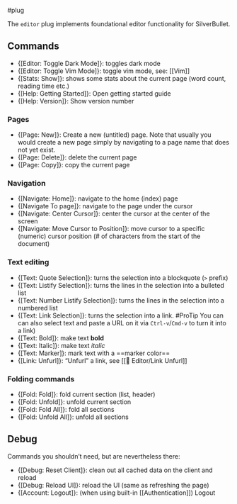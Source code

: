 #plug

The `editor` plug implements foundational editor functionality for SilverBullet.

## Commands

* {[Editor: Toggle Dark Mode]}: toggles dark mode
* {[Editor: Toggle Vim Mode]}: toggle vim mode, see: [[Vim]]
* {[Stats: Show]}: shows some stats about the current page (word count, reading time etc.)
* {[Help: Getting Started]}: Open getting started guide
* {[Help: Version]}: Show version number

### Pages
* {[Page: New]}: Create a new (untitled) page. Note that usually you would create a new page simply by navigating to a page name that does not yet exist.
* {[Page: Delete]}: delete the current page
* {[Page: Copy]}: copy the current page

### Navigation
* {[Navigate: Home]}: navigate to the home (index) page
* {[Navigate To page]}: navigate to the page under the cursor
* {[Navigate: Center Cursor]}: center the cursor at the center of the screen
* {[Navigate: Move Cursor to Position]}: move cursor to a specific (numeric) cursor position (# of characters from the start of the document)

### Text editing
* {[Text: Quote Selection]}: turns the selection into a blockquote (`>` prefix)
* {[Text: Listify Selection]}: turns the lines in the selection into a bulleted list
* {[Text: Number Listify Selection]}: turns the lines in the selection into a numbered list
* {[Text: Link Selection]}: turns the selection into a link.
  #ProTip You can can also select text and paste a URL on it via `Ctrl-v`/`Cmd-v` to turn it into a link)
* {[Text: Bold]}: make text **bold**
* {[Text: Italic]}: make text _italic_
* {[Text: Marker]}: mark text with a ==marker color==
* {[Link: Unfurl]}: “Unfurl” a link, see [[🔌 Editor/Link Unfurl]]

### Folding commands
* {[Fold: Fold]}: fold current section (list, header)
* {[Fold: Unfold]}: unfold current section
* {[Fold: Fold All]}: fold all sections
* {[Fold: Unfold All]}: unfold all sections

## Debug
Commands you shouldn’t need, but are nevertheless there:

* {[Debug: Reset Client]}: clean out all cached data on the client and reload
* {[Debug: Reload UI]}: reload the UI (same as refreshing the page)
* {[Account: Logout]}: (when using built-in [[Authentication]]) Logout

